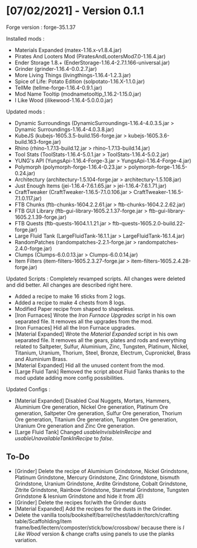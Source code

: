 # [07/02/2021] - Version 0.1.1  
Forge version : forge-35.1.37  

Installed mods :
- Materials Expanded (matex-1.16.x-v1.8.4.jar)
- Pirates And Looters Mod (PiratesAndLootersMod7.0-1.16.4.jar)
- Ender Storage 1.8.+ (EnderStorage-1.16.4-2.7.1.166-universal.jar)
- Grinder (grinder-1.16.4-0.0.2.7.jar)
- More Living Things (livingthings-1.16.4-1.2.3.jar)
- Spice of Life: Potato Edition (solpotato-1.16.X-1.1.0.jar)
- TellMe (tellme-forge-1.16.4-0.9.1.jar)
- Mod Name Tooltip (modnametooltip_1.16.2-1.15.0.jar)
- I Like Wood (ilikewood-1.16.4-5.0.0.0.jar)

Updated mods :
- Dynamic Surroundings (DynamicSurroundings-1.16.4-4.0.3.5.jar > Dynamic Surroundings-1.16.4-4.0.3.8.jar)
- KubeJS (kubejs-1605.3.5-build.156-forge.jar > kubejs-1605.3.6-build.163-forge.jar)
- Rhino (rhino-1.7.13-build.12.jar > rhino-1.7.13-build.14.jar)
- Tool Stats (ToolStats-1.16.4-5.0.1.jar > ToolStats-1.16.4-5.0.2.jar)
- YUNG's API (YungsApi-1.16.4-Forge-3.jar > YungsApi-1.16.4-Forge-4.jar)
- Polymorph (polymorph-forge-1.16.4-0.23.jar > polymorph-forge-1.16.5-0.24.jar)
- Architectury (architectury-1.5.104-forge.jar > architectury-1.5.108.jar)
- Just Enough Items (jei-1.16.4-7.6.1.65.jar > jei-1.16.4-7.6.1.71.jar)
- CraftTweaker (CraftTweaker-1.16.5-7.1.0.106.jar > CraftTweaker-1.16.5-7.1.0.117.jar)
- FTB Chunks (ftb-chunks-1604.2.2.61.jar > ftb-chunks-1604.2.2.62.jar)
- FTB GUI Library (ftb-gui-library-1605.2.1.37-forge.jar > ftb-gui-library-1605.2.1.39-forge.jar)
- FTB Quests (ftb-quests-1604.1.1.21.jar > ftb-quests-1605.2.0-build.22-forge.jar)
- Large Fluid Tank (LargeFluidTank-16.1.1.jar > LargeFluidTank-16.1.4.jar)
- RandomPatches (randompatches-2.2.1-forge.jar > randompatches-2.4.0-forge.jar)
- Clumps (Clumps-6.0.0.13.jar > Clumps-6.0.0.14.jar)
- Item Filters (item-filters-1605.2.3.27-forge.jar > item-filters-1605.2.4.28-forge.jar)

Updated Scripts :
Completely revamped scripts. All changes were deleted and did better. All changes are described right here.

- Added a recipe to make 16 sticks from 2 logs.
- Added a recipe to make 4 chests from 8 logs.
- Modified Paper recipe from shaped to shapeless.
- [Iron Furnaces] Wrote the *Iron Furnace Upgrades* script in his own separated file. It removes all the upgrades from the mod.
- [Iron Furnaces] Hid all the Iron Furnace upgrades.
- [Material Expanded] Wrote the *Material Expanded* script in his own separated file. It removes all the gears, plates and rods and everything related to Saltpeter, Sulfur, Aluminium, Zinc, Tungsten, Platinum, Nickel, Titanium, Uranium, Thorium, Steel, Bronze, Electrum, Cupronickel, Brass and Aluminium Brass.
- [Material Expanded] Hid all the unused content from the mod.
- [Large Fluid Tank] Removed the script about Fluid Tanks thanks to the mod update adding more config possibilities.

Updated Configs :
- [Material Expanded] Disabled Coal Nuggets, Mortars, Hammers, Aluminium Ore generation, Nickel Ore generation, Platinum Ore generation, Saltpeter Ore generation, Sulfur Ore generation, Thorium Ore generation, Titanium Ore generation, Tungsten Ore generation, Uranium Ore generation and Zinc Ore generation.
- [Large Fluid Tank] Changed *usableInvisibleInRecipe* and *usableUnavailableTankInRecipe* to *false*.

## To-Do
- [Grinder] Delete the recipe of Aluminium Grindstone, Nickel Grindstone, Platinum Grindstone, Mercury Grindstone, Zinc Grindstone, bismuth Grindstone, Uranium Grindstone, Ardite Grindstone, Cobalt Grindstone, Zitrite Grindstone, Rainbow Grindstone, Starmetal Grindstone, Tungsten Grindstone & Iesnium Grindstone and hide it from JEI
- [Grinder] Delete the recipes for/with the Grinder dusts
- [Material Expanded] Add the recipes for the dusts in the Grinder.
- Delete the vanilla tools/bookshelf/barrel/chest/ladder/torch/crafting table/Scaffohlding/item frame/bed/lectern/composter/stick/bow/crossbow/ because there is *I Like Wood* version & change crafts using panels to use the planks variation.
